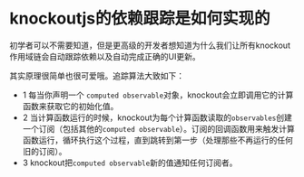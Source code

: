 # knockoutjs的依赖跟踪是如何实现的

初学者可以不需要知道，但是更高级的开发者想知道为什么我们让所有knockout作用域链会自动跟踪依赖以及自动完成正确的UI更新。

其实原理很简单也很可爱哦。追踪算法大致如下：

 + 1 每当你声明一个 ```computed observable```对象，knockout会立即调用它的计算函数来获取它的初始化值。
 + 2 当计算函数运行的时候，knockout为每个计算函数读取的```observables```创建一个订阅（包括其他的```computed observable```）。订阅的回调函数用来触发计算函数运行，循环执行这个过程，直到跳转到第一步（处理那些不再运行的任何旧的订阅）。
 + 3 knockout把```computed observable```新的值通知任何订阅者。

 